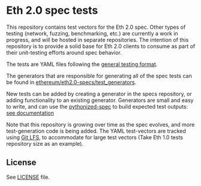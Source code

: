 # Eth 2.0 spec tests

This repository contains test vectors for the Eth 2.0 spec.
Other types of testing (network, fuzzing, benchmarking, etc.) are currently a work in progress, and will be hosted in separate repositories.
The intention of this repository is to provide a solid base for Eth 2.0 clients to consume as part of their unit-testing efforts around spec behavior.

The tests are YAML files following the [general testing format](https://github.com/ethereum/eth2.0-specs/tree/dev/specs/test_formats).

The generators that are responsible for generating all of the spec tests can be found in [ethereum/eth2.0-specs/test_generators](https://github.com/ethereum/eth2.0-specs/tree/master/test_generators).

New tests can be added by creating a generator in the specs repository, or adding functionality to an existing generator.
Generators are small and easy to write, and can use the [pythonized-spec](https://github.com/ethereum/eth2.0-specs/tree/dev/test_libs/pyspec) to build expected test outputs: 
[see documentation](https://github.com/ethereum/eth2.0-specs/tree/master/test_generators#developing-a-generator)

Note that this repository is growing over time as the spec evolves, and more test-generation code is being added.
The YAML test-vectors are tracked using [Git LFS](https://git-lfs.github.com/), 
 to accommodate for large test vectors (Take Eth 1.0 tests repository size as an example). 

## License

See [LICENSE](./LICENSE) file.
